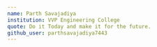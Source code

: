 ```yaml
---
name: Parth Savajadiya
institution: VVP Engineering College
quote: Do it Today and make it for the future.
github_user: parthsavajadiya7443
---
```


